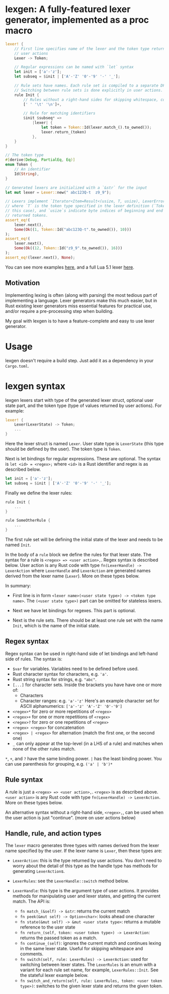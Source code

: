 # lexgen: A fully-featured lexer generator, implemented as a proc macro

```rust
lexer! {
    // First line specifies name of the lexer and the token type returned by
    // user actions
    Lexer -> Token;

    // Regular expressions can be named with `let` syntax
    let init = ['a'-'z'];
    let subseq = $init | ['A'-'Z' '0'-'9' '-' '_'];

    // Rule sets have names. Each rule set is compiled to a separate DFA.
    // Switching between rule sets is done explicitly in user actions.
    rule Init {
        // Rules without a right-hand sides for skipping whitespace, comments, etc.
        [' ' '\t' '\n']+,

        // Rule for matching identifiers
        $init $subseq* =>
            |lexer| {
                let token = Token::Id(lexer.match_().to_owned());
                lexer.return_(token)
            },
    }
}

// The token type
#[derive(Debug, PartialEq, Eq)]
enum Token {
    // An identifier
    Id(String),
}

// Generated lexers are initialized with a `&str` for the input
let mut lexer = Lexer::new(" abc123Q-t  z9_9");

// Lexers implement `Iterator<Item=Result<(usize, T, usize), LexerError>>`,
// where `T` is the token type specified in the lexer definition (`Token` in
// this case), and `usize`s indicate byte indices of beginning and end of the
// returned tokens.
assert_eq!(
    lexer.next(),
    Some(Ok((1, Token::Id("abc123Q-t".to_owned()), 10)))
);
assert_eq!(
    lexer.next(),
    Some(Ok((12, Token::Id("z9_9".to_owned()), 16)))
);
assert_eq!(lexer.next(), None);
```

You can see more examples [here][1], and a full Lua 5.1 lexer [here][2].

## Motivation

Implementing lexing is often (along with parsing) the most tedious part of
implementing a language. Lexer generators make this much easier, but in Rust
existing lexer generators miss essential features for practical use, and/or
require a pre-processing step when building.

My goal with lexgen is to have a feature-complete and easy to use lexer
generator.

# Usage

lexgen doesn't require a build step. Just add it as a dependency in your
`Cargo.toml`.

# lexgen syntax

lexgen lexers start with type of the generated lexer struct, optional user state
part, and the token type (type of values returned by user actions). For example:

```rust
lexer! {
    Lexer(LexerState) -> Token;
    ...
}
```

Here the lexer struct is named `Lexer`. User state type is `LexerState` (this
type should be defined by the user). The token type is `Token`.

Next is let bindings for regular expressions. These are optional. The syntax is
`let <id> = <regex>;` where `<id>` is a Rust identifier and regex is as
described below.

```rust
let init = ['a'-'z'];
let subseq = $init | ['A'-'Z' '0'-'9' '-' '_'];
```

Finally we define the lexer rules:

```rust
rule Init {
    ...
}

rule SomeOtherRule {
    ...
}
```

The first rule set will be defining the initial state of the lexer and needs to
be named `Init`.

In the body of a `rule` block we define the rules for that lexer state. The
syntax for a rule is `<regex> => <user action>,`. Regex syntax is described
below. User action is any Rust code with type `fn(LexerHandle) -> LexerAction`
where `LexerHandle` and `LexerAction` are generated names derived from the lexer
name (`Lexer`). More on these types below.

In summary:

- First line is in form `<lexer name>(<user state type>) -> <token type name>`.
  The `(<user state type>)` part can be omitted for stateless lexers.

- Next we have let bindings for regexes. This part is optional.

- Next is the rule sets. There should be at least one rule set with the name
  `Init`, which is the name of the initial state.

## Regex syntax

Regex syntax can be used in right-hand side of let bindings and left-hand side
of rules. The syntax is:

- `$var` for variables. Variables need to be defined before used.
- Rust character syntax for characters, e.g. `'a'`.
- Rust string syntax for strings, e.g. `"abc"`.
- `[...]` for character sets. Inside the brackets you have have one or more of:
  - Characters
  - Character ranges: e.g. `'a'-'z'`
  Here's an example character set for ASCII alphanumerics: `['a'-'z' 'A'-'Z'
  '0'-'9']`
- `<regex>*` for zero or more repetitions of `<regex>`
- `<regex>+` for one or more repetitions of `<regex>`
- `<regex>?` for zero or one repetitions of `<regex>`
- `<regex> <regex>` for concatenation
- `<regex> | <regex>` for alternation (match the first one, or the second one)
- `_` can only appear at the top-level (in a LHS of a rule) and matches when
  none of the other rules match.

`*`, `+`, and `?` have the same binding power. `|` has the least binding power.
You can use parenthesis for grouping, e.g. `('a' | 'b')*`

## Rule syntax

A rule is just a `<regex> => <user action>,`. `<regex>` is as described above.
`<user action>` is any Rust code with type `fn(LexerHandle) -> LexerAction`.
More on these types below.

An alternative syntax without a right-hand side, `<regex>,`, can be used when
the user action is just "continue". (more on user actions below)

## Handle, rule, and action types

The `lexer` macro generates three types with names derived from the lexer name
specified by the user. If the lexer name is `Lexer`, then these types are:

- `LexerAction`: this is the type returned by user actions. You don't need to
  worry about the detail of this type as the handle type has methods for
  generating `LexerAction`s.

- `LexerRules`: see the `LexerHandle::switch` method below.

- `LexerHandle`: this type is the argument type of user actions. It provides
  methods for manipulating user and lexer states, and getting the current match.
  The API is:

  - `fn match_(&self) -> &str`: returns the current match
  - `fn peek(&mut self) -> Option<char>`: looks ahead one character
  - `fn state(&mut self) -> &mut <user state type>`: returns a mutable reference
    to the user state
  - `fn return_(self, token: <user token type>) -> LexerAction`: returns the
    passed token as a match.
  - `fn continue_(self)`: ignores the current match and continues lexing in the
    same lexer state. Useful for skipping whitespace and comments.
  - `fn switch(self, rule: LexerRules) -> LexerAction`: used for switching
    between lexer states. The `LexerRules` is an enum with a variant for each
    rule set name, for example, `LexerRules::Init`. See the stateful lexer
    example below.
  - `fn switch_and_return(self, rule: LexerRules, token: <user token type>)`:
    switches to the given lexer state and returns the given token.

[1]: https://github.com/osa1/lexgen/blob/main/tests/tests.rs
[2]: https://github.com/osa1/lexgen/blob/main/examples/lua_5_1.rs
